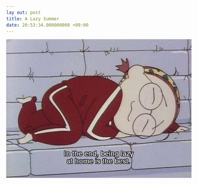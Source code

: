 ```yaml
---
lay out: post
title: A Lazy Summer
date: 20:53:34.000000000 +09:00
---
```

![alt text](/assets/images/IMG_6780.PNG "Title")
